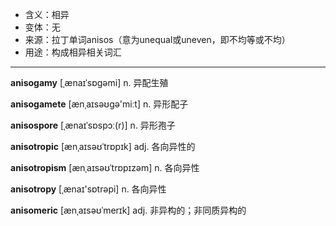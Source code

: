 - <span class="definition">含义：相异</span>
- <span class="definition">变体：无</span>
- <span class="definition">来源：拉丁单词anisos（意为unequal或uneven，即不均等或不均）</span>
- <span class="definition">用途：构成相异相关词汇</span>

---

<span class="vocabulary">**anisogamy**</span> [ˌænaɪˈsɒɡəmi] n. 异配生殖

<span class="vocabulary">**anisogamete**</span> [ænˌaɪsəʊɡə'miːt] n. 异形配子

<span class="vocabulary">**anisospore**</span> [ˌænaɪˈsɒspɔː(r)] n. 异形孢子

<span class="vocabulary">**anisotropic**</span> [ænˌaɪsəʊˈtrɒpɪk] adj. 各向异性的

<span class="vocabulary">**anisotropism**</span> [ænˌaɪsəʊˈtrɒpɪzəm] n. 各向异性

<span class="vocabulary">**anisotropy**</span> [ˌænaɪ'sɒtrəpi] n. 各向异性

<span class="vocabulary">**anisomeric**</span> [ænˌaɪsəʊˈmerɪk] adj. 非异构的；非同质异构的

